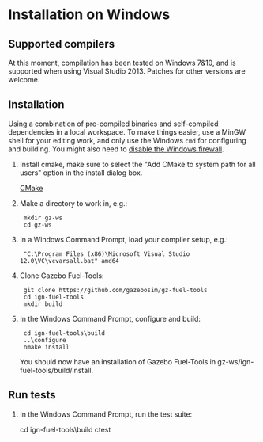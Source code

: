 # Installation on Windows

## Supported compilers

At this moment, compilation has been tested on Windows 7&10, and is supported
when using Visual Studio 2013. Patches for other versions are welcome.

## Installation

Using a combination of pre-compiled binaries and self-compiled dependencies in a
local workspace. To make things easier, use a MinGW shell for your editing work,
and only use the Windows `cmd` for configuring and building.  You might also
need to [disable the Windows firewall](http://windows.microsoft.com/en-us/windows/turn-windows-firewall-on-off#turn-windows-firewall-on-off=windows-7).

1. Install cmake, make sure to select the "Add CMake to system path for all users" option in the install dialog box.

    [CMake](https://cmake.org/download)

1. Make a directory to work in, e.g.:

        mkdir gz-ws
        cd gz-ws

1. In a Windows Command Prompt, load your compiler setup, e.g.:

        "C:\Program Files (x86)\Microsoft Visual Studio 12.0\VC\vcvarsall.bat" amd64

1. Clone Gazebo Fuel-Tools:

        git clone https://github.com/gazebosim/gz-fuel-tools
        cd ign-fuel-tools
        mkdir build

1. In the Windows Command Prompt, configure and build:

	    cd ign-fuel-tools\build
        ..\configure
        nmake install


    You should now have an installation of Gazebo Fuel-Tools in gz-ws/ign-fuel-tools/build/install.

## Run tests

1. In the Windows Command Prompt, run the test suite:

    cd ign-fuel-tools\build
    ctest
